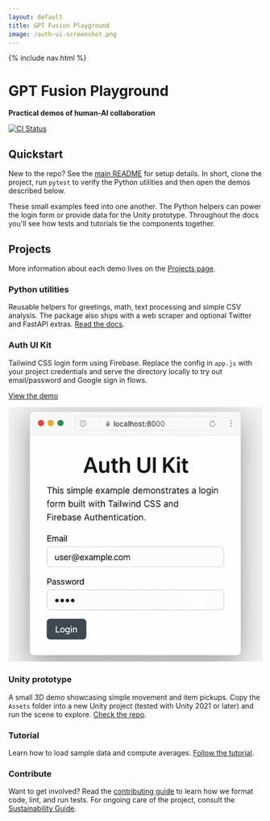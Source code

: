 ```yaml
---
layout: default
title: GPT Fusion Playground
image: /auth-ui-screenshot.png
---
```


{% include nav.html %}

<div class="hero">
  <h1>GPT Fusion Playground</h1>
  <p><strong>Practical demos of human-AI collaboration</strong></p>
  <p><a href="https://github.com/costasford/gpt-fusion/actions/workflows/ci.yml"><img src="https://github.com/costasford/gpt-fusion/actions/workflows/ci.yml/badge.svg" alt="CI Status" loading="lazy"></a></p>
</div>

<section>
  <h2>Quickstart</h2>
  <p>New to the repo? See the <a href="https://github.com/costasford/gpt-fusion#readme">main README</a> for setup details. In short, clone the project, run <code>pytest</code> to verify the Python utilities and then open the demos described below.</p>
  <p>These small examples feed into one another. The Python helpers can power the login form or provide data for the Unity prototype. Throughout the docs you'll see how tests and tutorials tie the components together.</p>
</section>

<section>
  <h2>Projects</h2>
  <p>More information about each demo lives on the <a href="projects.md">Projects page</a>.</p>
  <div class="projects-grid">
    <div class="project-card">
      <h3>Python utilities</h3>
      <p>Reusable helpers for greetings, math, text processing and simple CSV analysis. The package also ships with a web scraper and optional Twitter and FastAPI extras. <a href="README.md">Read the docs</a>.</p>
    </div>
    <div class="project-card">
      <h3>Auth UI Kit</h3>
      <p>Tailwind CSS login form using Firebase. Replace the config in <code>app.js</code> with your project credentials and serve the directory locally to try out email/password and Google sign in flows.</p>
      <p><a href="https://github.com/costasford/gpt-fusion/tree/main/auth-ui-kit">View the demo</a></p>
      <img src="/auth-ui-screenshot.png" alt="Auth UI screenshot" loading="lazy">
    </div>
    <div class="project-card">
      <h3>Unity prototype</h3>
      <p>A small 3D demo showcasing simple movement and item pickups. Copy the <code>Assets</code> folder into a new Unity project (tested with Unity&nbsp;2021 or later) and run the scene to explore. <a href="https://github.com/costasford/gpt-fusion/tree/main/unity-prototype">Check the repo</a>.</p>
    </div>
    <div class="project-card">
      <h3>Tutorial</h3>
      <p>Learn how to load sample data and compute averages. <a href="tutorial.md">Follow the tutorial</a>.</p>
    </div>
    <div class="project-card">
      <h3>Contribute</h3>
      <p>Want to get involved? Read the <a href="contributing.md">contributing guide</a> to learn how we format code, lint, and run tests. For ongoing care of the project, consult the <a href="sustainability.md">Sustainability Guide</a>.</p>
    </div>
  </div>
</section>

<script src="assets/js/bundle.js"></script>
